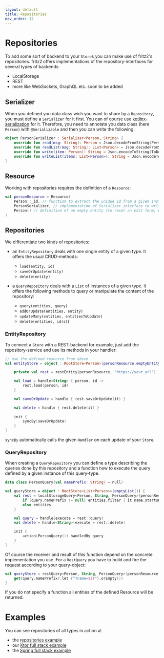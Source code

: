```yaml
---
layout: default
title: Repositories
nav_order: 12
---
```

# Repositories

To add some sort of backend to your `Store`s you can make use of fritz2's repositories. fritz2 offers implementations of the repository-interfaces for several types of backends:
* LocalStorage
* REST
* more like WebSockets, GraphQL etc. soon to be added

## Serializer

When you defined you data class wich you want to share by a `Repository`, you must define
a `Serializer` for it first. You can of course use [kotlinx-serialization](https://github.com/Kotlin/kotlinx.serialization)
for it. Therefore, you need to annotate you data class (here `Person`) with `@Serializable` and
then you can write the following:

```kotlin
object PersonSerializer : Serializer<Person, String> {
    override fun read(msg: String): Person = Json.decodeFromString(Person.serializer(), msg)
    override fun readList(msg: String): List<Person> = Json.decodeFromString(ListSerializer(Person.serializer()), msg)
    override fun write(item: Person): String = Json.encodeToString(ToDo.serializer(), item)
    override fun writeList(items: List<Person>): String = Json.encodeToString(ListSerializer(Person.serializer()), items)
}
```

## Resource

Working with repositories requires the definition of a `Resource`:

```kotlin
val personResource = Resource(
    Person::_id, // function to extract the unique id from a given instance
    PersonSerializer, // implementation of Serializer interface to write and read the entity
    Person() // definition of an empty entity (to reset an edit form, e.g.)
)
```

## Repositories

We differentiate two kinds of repositories:

* an `EntityRepository` deals with one single entity of a given type. It offers the usual CRUD-methods:
  * `load(entity, id)`
  * `saveOrUpdate(entity)`
  * `delete(entity)`
  
* a `QueryRepository` deals with a `List` of instances of a given type. It offers the following methods to query or 
manipulate the content of the repository:
  * `query(entities, query)`
  * `addOrUpdate(entities, entity)`
  * `updateMany(entities, entitiesToUpdate)`
  * `delete(entities, id(s)`)
  
  
### EntityRepository

To connect a `Store` with a REST-backend for example, just add the repository-service and use its methods in your handler:

```kotlin
// use the defined resource from above
val entityStore = object : RootStore<Person>(personResource.emptyEntity) {

    private val rest = restEntity(personResource, "https://your_url")

    val load = handle<String> { person, id ->
        rest.load(person, id)
    }

    val saveOrUpdate = handle { rest.saveOrUpdate(it) }

    val delete = handle { rest.delete(it) }
    
    init {
        syncBy(saveOrUpdate)
    }
}
```

`syncBy` automatically calls the given `Handler` on each update of your `Store`.

### QueryRepository

When creating a `QueryRepository` you can define a type describing the queries done by this repository and a function 
how to execute the query defined by a given instance of this query-type. 

```kotlin
data class PersonQuery(val namePrefix: String? = null)

val queryStore = object : RootStore<List<Person>>(emptyList()) {
    val rest = localStorageQuery<Person, String, PersonQuery>(personResource, "your prefix") { entities, query ->
        if (query.namePrefix != null) entities.filter { it.name.startsWith(query.namePrefix) }   
        else entities
    }

    val query = handle(execute = rest::query)
    val delete = handle<String>(execute = rest::delete)

    init {
        action(PersonQuery()) handledBy query
    }
}
```

Of course the receiver and result of this function depend on the concrete implementation you use. 
For a `RestQuery` you have to build and fire the request according to your query-object:

```kotlin
val queryStore = restQuery<Person, String, PersonQuery>(personResource, "your url") { query ->
    get(query.namePrefix?.let {"?name=$it"}.orEmpty())
}
```

If you do not specify a function all entities of the defined Resource will be returned.

# Examples

You can see repositories of all types in action at 
* the [repositories example](https://examples.fritz2.dev/repositories/build/distributions/index.html) 
* our [Ktor full stack example](https://github.com/jamowei/fritz2-ktor-todomvc) 
* the [Spring full stack example](https://github.com/jamowei/fritz2-spring-todomvc) 

